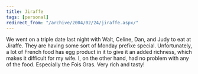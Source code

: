 ```yaml
---
title: Jiraffe
tags: [personal]
redirect_from: "/archive/2004/02/24/jiraffe.aspx/"
---
```


We went on a triple date last night with Walt, Celine, Dan, and Judy to
eat at Jiraffe. They are having some sort of Monday prefixe special.
Unfortunately, a lot of French food has egg product in it to give it an
added richness, which makes it difficult for my wife. I, on the other
hand, had no problem with any of the food. Especially the Fois Gras.
Very rich and tasty!


